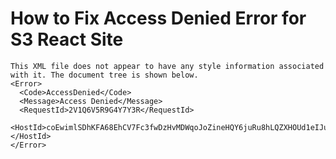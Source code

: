 # How to Fix Access Denied Error for S3 React Site

```
This XML file does not appear to have any style information associated with it. The document tree is shown below.
<Error>
  <Code>AccessDenied</Code>
  <Message>Access Denied</Message>
  <RequestId>2V1Q6V5R9G4Y7Y3R</RequestId>
  <HostId>coEwimlSDhKFA68EhCV7Fc3fwDzHvMDWqoJoZineHQY6juRu8hLQZXHOUd1eIJujChccsbu9RWg=</HostId>
</Error>
```

